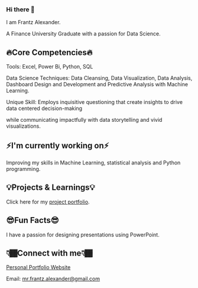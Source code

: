 ### Hi there 👋
I am Frantz Alexander.

A Finance University Graduate with a passion for Data Science.


## 🔥Core Competencies🔥

Tools: Excel, Power Bi, Python, SQL

Data Science Techniques: Data Cleansing, Data Visualization, Data Analysis, Dashboard Design and Development and Predictive Analysis with Machine Learning. 

Unique Skill: Employs inquisitive questioning that create insights to drive data centered decision-making 


while communicating impactfully with data storytelling and vivid visualizations.

## ⚡I'm currently working on⚡
Improving my skills in Machine Learning, statistical analysis and Python programming.

## 💡Projects & Learnings💡
Click here for my [project portfolio](https://github.com/frantzalexander/DataSciencePortfolio).

## 😎Fun Facts😎
I have a passion for designing presentations using PowerPoint.

## 👇🏾Connect with me👇🏾
[Personal Portfolio Website](https://frantzalexander.notion.site/Resume-Portfolio-7e20cf1ea62a484c8b8da2b12832e1bf)

Email: mr.frantz.alexander@gmail.com

<!--
**frantzalexander/frantzalexander** is a ✨ _special_ ✨ repository because its `README.md` (this file) appears on your GitHub profile.
Here are some ideas to get you started:

- 🔭 I’m currently working on ...
- 🌱 I’m currently learning ...
- 👯 I’m looking to collaborate on ...
- 🤔 I’m looking for help with ...
- 💬 Ask me about ...
- 📫 How to reach me: ...
- 😄 Pronouns: ...
- ⚡ Fun fact: ...
-->

